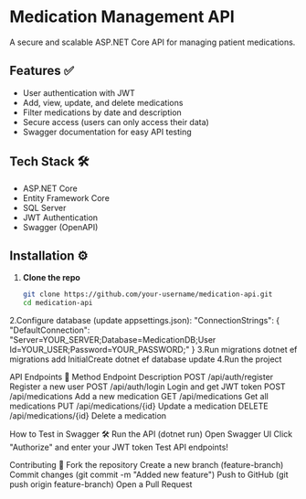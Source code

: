# Medication Management API 

A secure and scalable ASP.NET Core API for managing patient medications.

## Features ✅
- User authentication with JWT
- Add, view, update, and delete medications
- Filter medications by date and description
- Secure access (users can only access their data)
- Swagger documentation for easy API testing

## Tech Stack 🛠️
- ASP.NET Core
- Entity Framework Core
- SQL Server
- JWT Authentication
- Swagger (OpenAPI)

## Installation ⚙️
1. **Clone the repo**  
   ```sh
   git clone https://github.com/your-username/medication-api.git
   cd medication-api
2.Configure database (update appsettings.json):
"ConnectionStrings": {
  "DefaultConnection": "Server=YOUR_SERVER;Database=MedicationDB;User Id=YOUR_USER;Password=YOUR_PASSWORD;"
}
3.Run migrations
dotnet ef migrations add InitialCreate
dotnet ef database update
4.Run the project

API Endpoints 📝
Method	Endpoint	Description
POST	/api/auth/register	Register a new user
POST	/api/auth/login	Login and get JWT token
POST	/api/medications	Add a new medication
GET	/api/medications	Get all medications
PUT	/api/medications/{id}	Update a medication
DELETE	/api/medications/{id}	Delete a medication

How to Test in Swagger 🛠️
Run the API (dotnet run)
Open Swagger UI
Click "Authorize" and enter your JWT token
Test API endpoints!

Contributing 🤝
Fork the repository
Create a new branch (feature-branch)
Commit changes (git commit -m "Added new feature")
Push to GitHub (git push origin feature-branch)
Open a Pull Request 


